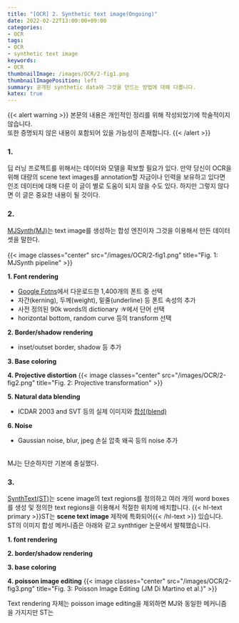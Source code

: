 ```yaml
---
title: "[OCR] 2. Synthetic text image(Ongoing)"
date: 2022-02-22T13:00:00+09:00
categories:
- OCR
tags:
- OCR
- synthetic text image
keywords:
- OCR
thumbnailImage: /images/OCR/2-fig1.png
thumbnailImagePosition: left
summary: 공개된 synthetic data와 그것을 만드는 방법에 대해 다룹니다.
katex: true
---
```

{{< alert warning >}}
본문의 내용은 개인적인 정리를 위해 작성되었기에 학술적이지 않습니다.  
또한 증명되지 않은 내용이 포함되어 있을 가능성이 존재합니다.
{{< /alert >}}

### 1.
딥 러닝 프로젝트를 위해서는 데이터와 모델을 확보할 필요가 있다. 만약 당신이 OCR을 위해 대량의 scene text images를 annotation할 자금이나 인력을 보유하고 있다면 인조 데이터에 대해 다룬 이 글이 별로 도움이 되지 않을 수도 있다. 하지만 그렇지 않다면 이 글은 중요한 내용이 될 것이다.

### 2.
[MJSynth(MJ)](https://www.robots.ox.ac.uk/~vgg/publications/2014/Jaderberg14c/)는 text image를 생성하는 합성 엔진이자 그것을 이용해서 만든 데이터셋을 말한다.  
\
{{< image classes="center" src="/images/OCR/2-fig1.png" title="Fig. 1: MJSynth pipeline" >}}

**1. Font rendering**
- [Google Fotns](https://fonts.google.com/)에서 다운로드한 1,400개의 폰트 중 선택
- 자간(kerning), 두께(weight), 밑줄(underline) 등 폰트 속성의 추가
- 사전 정의된 90k words의 dictionary $\mathcal{W}$에서 단어 선택
- horizontal bottom, random curve 등의 transform 선택

**2. Border/shadow rendering**
- inset/outset border, shadow 등 추가

**3. Base coloring**

**4. Projective distortion**
{{< image classes="center" src="/images/OCR/2-fig2.png" title="Fig. 2: Projective transformation" >}}  

**5. Natural data blending**
- ICDAR 2003 and SVT 등의 실제 이미지와 [합성(blend)](https://en.wikipedia.org/wiki/Blend_modes)

**6. Noise**
- Gaussian noise, blur, jpeg 손실 압축 왜곡 등의 noise 추가

\
MJ는 단순하지만 기본에 충실했다. 

### 3.
[SynthText(ST)](https://www.robots.ox.ac.uk/~vgg/publications/2016/Gupta16/)는 scene image의 text regions를 정의하고 여러 개의 word boxes를 생성 및 정의한 text regions을 이용해서 적절한 위치에 배치합니다. {{< hl-text primary >}}ST는 <b>scene text image</b> 제작에 특화되어{{< /hl-text >}} 있습니다. ST의 이미지 합성 메커니즘은 아래와 같고 synthtiger 논문에서 발췌했습니다.

**1. font rendering**

**2. border/shadow rendering**

**3. base coloring**

**4. poisson image editing**
{{< image classes="center" src="/images/OCR/2-fig3.png" title="Fig. 3: Poisson Image Editing (JM Di Martino et al.)" >}}

Text rendering 자체는 poisson image editing을 제외하면 MJ와 동일한 메커니즘을 가지지만 ST는 